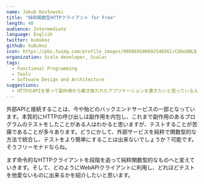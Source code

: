 ```yaml
---
name: Jakub Kozłowski
title: "純粋関数型HTTPクライアント for Free"
length: 40
audience: Intermediate
language: English
twitter: kubukoz
github: kubukoz
icon: https://pbs.twimg.com/profile_images/905069106692546561/CUboQNLQ.jpg
organization: Scala developer, Scalac
tags:
  - Functional Programming
  - Tools
  - Software Design and Architecture
suggestions:
  - HTTPのAPIを使って副作用から解き放たれたアプリケーションを書きたいと思っている人
---
```

外部APIと接続することは、今や殆どのバックエンドサービスの一部となっています。本質的にHTTPの呼び出しは副作用を内包し、これまで副作用のあるプログラムのテストをしたことがある人はわかると思いますが、テストすることが苦痛であることが多々あります。どうにかして、外部サービスを純粋で関数型的な方法で統合し、テストをより簡単にすることは出来ないでしょうか？可能です。そうフリーモナドならね。

まず命令的なHTTPクライアントを段階を追って純粋関数型的なものへと変えていきます。そして、どのようにWebAPIクライアントに利用し、どれほどテストを他愛ないものに出来るかを紹介したいと思います。